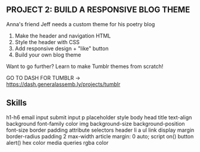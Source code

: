 ## PROJECT 2: BUILD A RESPONSIVE BLOG THEME
Anna's friend Jeff needs a custom theme for his poetry blog

1. Make the header and navigation HTML
2. Style the header with CSS
3. Add responsive design + "like" button
4. Build your own blog theme

Want to go further? Learn to make Tumblr themes from scratch!

GO TO DASH FOR TUMBLR → https://dash.generalassemb.ly/projects/tumblr

## Skills
h1-h6 email input submit input p placeholder
style body head title text-align background font-family color
img background-size background-position font-size border padding attribute selectors
header li a ul
link display margin border-radius padding 2
max-width article margin: 0 auto; script on() button alert() hex color media queries rgba color
